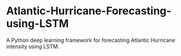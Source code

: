 # Atlantic-Hurricane-Forecasting-using-LSTM
  A Python deep learning framework for forecasting Atlantic Hurricane intensity using LSTM.
